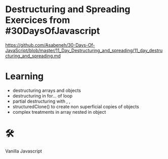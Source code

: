 # Destructuring and Spreading Exercices from #30DaysOfJavascript
https://github.com/Asabeneh/30-Days-Of-JavaScript/blob/master/11_Day_Destructuring_and_spreading/11_day_destructuring_and_spreading.md

# Learning
- destructuring arrays and objects
- destructuring in for... of loop
- partial destructuring with , ,
- structuredClone() to create non superficial copies of objects
- complex treatments in array nested in object

# 🛠️ 
Vanilla Javascript
